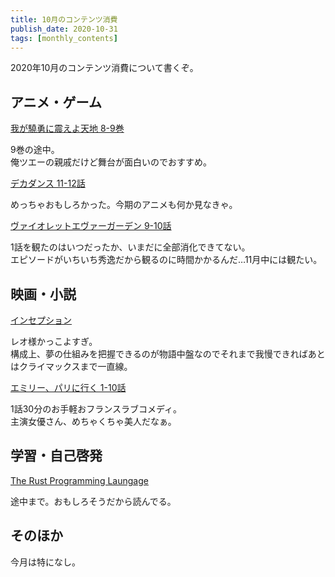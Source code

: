 ```yaml
---
title: 10月のコンテンツ消費
publish_date: 2020-10-31
tags: [monthly_contents]
---
```


2020年10月のコンテンツ消費について書くぞ。

## アニメ・ゲーム
[我が驍勇に震えよ天地 8-9巻](https://www.amazon.co.jp/s/ref=as_li_ss_tl?k=%E6%88%91%E3%81%8C%E9%A9%8D%E5%8B%87%E3%81%AB%E3%81%B5%E3%82%8B%E3%81%88%E3%82%88%E5%A4%A9%E5%9C%B0&__mk_ja_JP=%E3%82%AB%E3%82%BF%E3%82%AB%E3%83%8A&crid=56QQII95TUUK&sprefix=%E6%88%91%E3%81%8C%E9%A9%8D%E5%8B%87%E3%81%AB,aps,283&ref=nb_sb_ss_i_1_5&linkCode=ll2&tag=ryo14a-22&linkId=955543bf4e1a8d3fdec49c283a1e0fa4&language=ja_JP)

9巻の途中。  
俺ツエーの親戚だけど舞台が面白いのでおすすめ。

[デカダンス 11-12話](https://www.amazon.co.jp/ignition/dp/B08CRMC5F3/ref=sr_1_1?__mk_ja_JP=カタカナ&dchild=1&keywords=でかだんす&qid=1603796836&sr=8-1)

めっちゃおもしろかった。今期のアニメも何か見なきゃ。

[ヴァイオレットエヴァーガーデン 9-10話](https://www.netflix.com/title/80182123?s=i&trkid=0)

1話を観たのはいつだったか、いまだに全部消化できてない。  
エピソードがいちいち秀逸だから観るのに時間かかるんだ…11月中には観たい。


## 映画・小説
[インセプション](https://www.netflix.com/title/70131314?s=i&trkid=255824129)

レオ様かっこよすぎ。  
構成上、夢の仕組みを把握できるのが物語中盤なのでそれまで我慢できればあとはクライマックスまで一直線。

[エミリー、パリに行く 1-10話](https://www.netflix.com/title/81037371?s=i&trkid=255824129)

1話30分のお手軽おフランスラブコメディ。  
主演女優さん、めちゃくちゃ美人だなぁ。

## 学習・自己啓発
[The Rust Programming Laungage](https://doc.rust-jp.rs/book-ja/title-page.html)

途中まで。おもしろそうだから読んでる。

## そのほか
今月は特になし。
